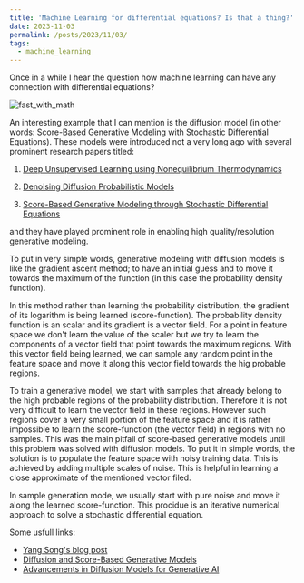 ```yaml
---
title: 'Machine Learning for differential equations? Is that a thing?'
date: 2023-11-03
permalink: /posts/2023/11/03/
tags:
  - machine_learning
---
```


Once in a while I hear the question how machine learning can have any connection with differential equations?

![fast_with_math](https://mnaderibeni.github.io/images/ML4DEs.png)

An interesting example that I can mention is the diffusion model (in other words: Score-Based Generative Modeling with Stochastic Differential Equations). These models were introduced not a very long ago with several prominent research papers titled: 
1. [Deep Unsupervised Learning using Nonequilibrium Thermodynamics](https://arxiv.org/abs/1503.03585)

2. [Denoising Diffusion Probabilistic Models](https://arxiv.org/abs/2006.11239)

3. [Score-Based Generative Modeling through Stochastic Differential Equations](https://arxiv.org/abs/2011.13456)

and they have played prominent role in enabling high quality/resolution generative modeling.

To put in very simple words, generative modeling with diffusion models is like the gradient ascent method; to have an initial guess and to move it towards the maximum of the function (in this case the probability density function).

In this method rather than learning the probability distribution, the gradient of its logarithm is being learned (score-function). The probability density function is an scalar and its gradient is a vector field. For a point in feature space we don't learn the value of the scaler but we try to learn the components of a vector field that point towards the maximum regions. With this vector field being learned, we can sample any random point in the feature space and move it along this vector field towards the hig probable regions.


To train a generative model, we start with samples that already belong to the high probable regions of the probability distribution. Therefore it is not very difficult to learn the vector field in these regions. However such regions cover a very small portion of the feature space and it is rather impossible to learn the score-function (the vector field) in regions with no samples. This was the main pitfall of score-based generative models until this problem was solved with diffusion models. To put it in simple words, the solution is to populate the feature space with noisy training data. This is achieved by adding multiple scales of noise. This is helpful in learning a close approximate of the mentioned vector filed. 

In sample generation mode, we usually start with pure noise and move it along the learned score-function. This procidue is an iterative numerical approach to solve a stochastic differential equation.

Some usfull links:

- [Yang Song's blog post](https://yang-song.net/blog/2021/score/)
- [Diffusion and Score-Based Generative Models](https://www.youtube.com/watch?v=wMmqCMwuM2Q&ab_channel=MITCBMM)
- [Advancements in Diffusion Models for Generative AI](https://www.youtube.com/watch?v=y8q3gh61OY0&ab_channel=YouthAILab)



